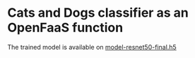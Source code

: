 # Cats and Dogs classifier as an OpenFaaS function

The trained model is available on [model-resnet50-final.h5](https://drive.google.com/uc?id=1bxbGZGWQyJEMdEioSo-c26Js0ynQ-V-H)
